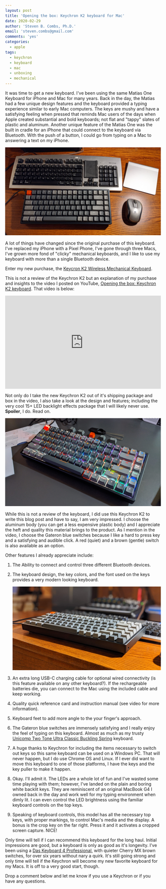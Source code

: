 ```yaml
---
layout: post
title: 'Opening the box: Keychron K2 keyboard for Mac'
date: 2020-02-29
author: 'Steven B. Combs, Ph.D.'
email: 'steven.combs@gmail.com'
comments: 'yes'
categories:
  - apple
tags:
  - keychron
  - keyboard
  - mac
  - unboxing
  - mechanical
---
```


It was time to get a new keyboard. I've been using the same Matias One Keyboard for iPhone and Mac for many years. Back in the day, the Matias had a few unique design features and the keyboard provided a typing experience similar to early Mac computers. The keys are mushy and have a satisfying feeling when pressed that reminds Mac users of the days when Apple created substantial and bold keyboards; not flat and "tappy" slates of plastic and aluminum. Another unique feature of the Matias One was the built in cradle for an iPhone that could connect to the keyboard via Bluetooth. With the push of a button, I could go from typing on a Mac to answering a text on my iPhone.

![IMAGE OF MATIAS AND K2](/images/posts/2020-02-29-keychron-unboxing/matias-and-keychron.jpg)

A lot of things have changed since the original purchase of this keyboard. I've replaced my iPhone with a Pixel Phone, I've gone through three Macs, I've grown more fond of "clicky" mechanical keyboards, and I like to use my keyboard with more than a single Bluetooth device.

Enter my new purchase, the [Keycron K2 Wireless Mechanical Keyboard](https://www.keychron.com/products/keychron-k2-wireless-mechanical-keyboard).

This is not a review of the Keychron K2 but an explanation of my purchase and insights to the video I posted on YouTube, [Opening the box: Keychron K2 keyboard](link). That video is below:

<div style="position:relative;padding-top:56.25%;">
  <p><iframe src="https://www.youtube.com/embed/A7R0HIG7nR0" frameborder="0" allowfullscreen style="position:absolute;top:0;left:0;width:100%;height:100%;"></iframe></p>
</div>

Not only do I take the new Keychron K2 out of it's shipping package and box in the video, I also take a look at the design and features; including the very cool 15+ LED backlight effects package that I will likely never use. **Spoiler**, I do. Read on.

![K2 LEDs](/images/posts/2020-02-29-keychron-unboxing/keycron-k2-leds.jpg)

While this is not a review of the keyboard, I did use this Keychron K2 to write this blog post and have to say, I am very impressed. I choose the aluminum body (you can get a less expensive plastic body) and I appreciate the heft and quality this material brings to the product. As I mention in the video, I choose the Gateron blue switches because I like a hard to press key and a satisfying and audible click. A red (quiet) and a brown (gentle) switch is also available as an option.

Other features I already appreciate include:

1. The Ability to connect and control three different Bluetooth devices.
2. The keyboard design, the key colors, and the font used on the keys provides a very modern looking keyboard.

    ![K2 Keyboard](/images/posts/2020-02-29-keychron-unboxing/keycron-k2.jpg)

2. An extra long USB-C charging cable for optional wired connectivity (is this feature available on any other keyboard?). If the rechargeable batteries die, you can connect to the Mac using the included cable and keep working.
3. Quality quick reference card and instruction manual (see video for more information).
4. Keyboard feet to add more angle to the your finger's approach.
5. The Gateron blue switches are immensely satisfying and I really enjoy the feel of typing on this keyboard. Almost as much as my trusty [Unicomp Two Tone Ultra Classic Buckling Spring](https://amzn.to/2wkQe5e) keyboard.
6. A huge thanks to Keychron for including the items necessary to switch out keys so this same keyboard can be used on a Windows PC. That will never happen, but I do use Chrome OS and Linux. If I ever did want to move this keyboard to one of those platforms, I have the keys and the key puller to make it happen.
7. Okay. I'll admit it. The LEDs are a whole lot of fun and I've wasted some time playing with them; however, I've landed on the plain and boring white backlit keys. They are reminiscent of an original MacBook G4 I owned back in the day and work well for my typing environment when dimly lit. I can even control the LED brightness using the familiar keyboard controls on the top keys.
8. Speaking of keyboard controls, this model has all the necessary top keys, with proper markings, to control Mac's media and the display. A bonus is the crop key on the far right. Press it and it activates a cropped screen capture. NICE!

Only time will tell if I can recommend this keyboard for the long haul. Initial impressions are good, but a keyboard is only as good as it's longevity. I've been using a [Das Keyboard 4 Professional](https://amzn.to/2I9e2vC), with quieter Cherry MX brown switches, for over six years without nary a quirk. It's still going strong and only time will tell if the Keychron will become my new favorite keyboard for my Macs. It is off to a very good start, though.

Drop a comment below and let me know if you use a Keychron or if you have any questions.
